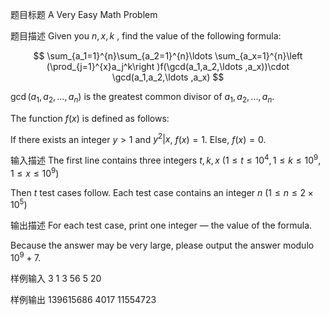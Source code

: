 题目标题 
A Very Easy Math Problem

题目描述
Given you $n,x,k$ , find the value of the following formula:

$$
\sum_{a_1=1}^{n}\sum_{a_2=1}^{n}\ldots \sum_{a_x=1}^{n}\left (\prod_{j=1}^{x}a_j^k\right )f(\gcd(a_1,a_2,\ldots ,a_x))\cdot \gcd(a_1,a_2,\ldots ,a_x)
$$

$\gcd(a_1,a_2,\ldots ,a_n)$ is the greatest common divisor of $a_1,a_2,...,a_n$.

The function $f(x)$ is defined as follows:

If there exists an integer $y > 1$ and $y^2|x$, $f(x) = 1$. Else, $f(x) = 0$.

输入描述
The first line contains three integers $t,k,x\ (1\le t \le 10^4,1\le k\le 10^9,1\le x\le 10^9)$

Then $t$ test cases follow. Each test case contains an integer $n\ (1\le n\le 2\times 10^5)$

输出描述
For each test case, print one integer — the value of the formula.

Because the answer may be very large, please output the answer modulo $10^9+7$.

样例输入
3 1 3
56
5
20

样例输出
139615686
4017
11554723
